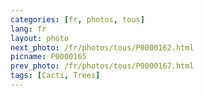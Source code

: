 ```yaml
---
categories: [fr, photos, tous]
lang: fr
layout: photo
next_photo: /fr/photos/tous/P0000162.html
picname: P0000165
prev_photo: /fr/photos/tous/P0000167.html
tags: [Cacti, Trees]
---
```

